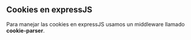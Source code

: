 ## Cookies en expressJS

Para manejar las cookies en expressJS usamos un middleware llamado **cookie-parser**.
